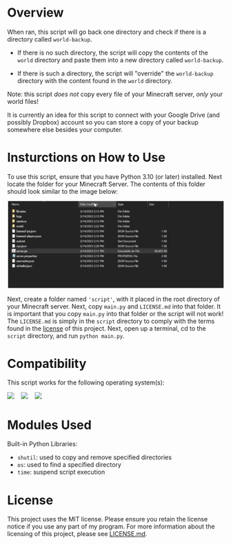 # Overview 

When ran, this script will go back one directory and check if there is a directory called ```world-backup```.  
- If there is no such directory, the script will copy the contents of the ```world``` directory and paste them into a new directory called ```world-backup```.  

- If there is such a directory, the script will "override" the ```world-backup``` directory with the content found in the ```world``` directory.

Note: this script *does not* copy every file of your Minecraft server, *only* your world files!

It is currently an idea for this script to connect with your Google Drive (and possibly Dropbox) account so you can store a copy of your backup somewhere else besides your computer.

# Insturctions on How to Use

To use this script, ensure that you have Python 3.10 (or later) installed.  Next locate the folder for your Minecraft Server.  The contents of this folder should look similar to the image below:

<div align="center">
    <img src="images/server-files.png" width="500px">
</div>

Next, create a folder named ```'script'```, with it placed in the root directory of your Minecraft server. Next, copy ```main.py``` and ```LICENSE.md``` into that folder.  It is important that you copy ```main.py``` into that folder or the script will not work!  The ```LICENSE.md``` is simply in the ```script``` directory to comply with the terms found in the [license](LICENSE.md) of this project.  Next, open up a terminal, cd to the ```script``` directory, and run ```python main.py```.

# Compatibility

This script works for the following operating system(s):

<img src="https://upload.wikimedia.org/wikipedia/commons/b/b6/Cropped-Windows10-icon.png" width=75px>
&nbsp;&nbsp;
<img src="https://upload.wikimedia.org/wikipedia/commons/thumb/1/1b/Apple_logo_grey.svg/1280px-Apple_logo_grey.svg.png" width=60px>
&nbsp;&nbsp;
<img src="https://upload.wikimedia.org/wikipedia/commons/f/f1/Icons8_flat_linux.svg" height=85px>

# Modules Used 

Built-in Python Libraries:

- ```shutil```: used to copy and remove specified directories
- ```os```: used to find a specified directory
- ```time```: suspend script execution

# License

This project uses the MIT license. Please ensure you retain the license notice if you use any part of my program. For more information about the licensing of this project, please see [LICENSE.md](LICENSE.md).